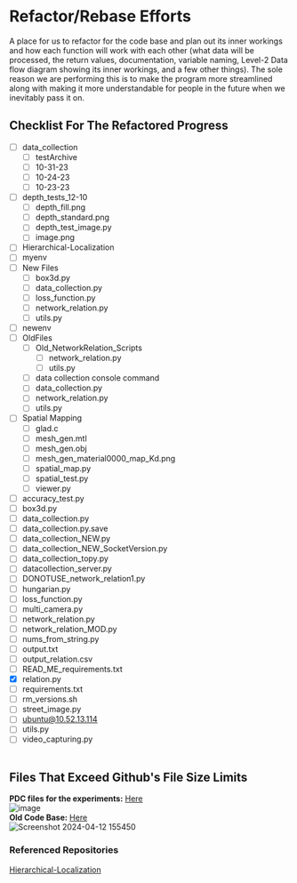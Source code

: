 # Refactor/Rebase Efforts
A place for us to refactor for the code base and plan out its inner workings and how each function 
will work with each other (what data will be processed, the return values, documentation, variable naming, 
Level-2 Data flow diagram showing its inner workings, and a few other things). The sole reason we are 
performing this is to make the program more streamlined along with making it more understandable for people 
in the future when we inevitably pass it on.

## Checklist For The Refactored Progress
- [ ] data_collection
	- [ ] testArchive
	- [ ] 10-31-23
	- [ ] 10-24-23
	- [ ] 10-23-23
- [ ] depth_tests_12-10
	- [ ] depth_fill.png
	- [ ] depth_standard.png
	- [ ] depth_test_image.py
	- [ ] image.png
- [ ] Hierarchical-Localization
- [ ] myenv
- [ ] New Files
	- [ ] box3d.py
	- [ ] data_collection.py
	- [ ] loss_function.py
	- [ ] network_relation.py
	- [ ] utils.py
- [ ] newenv
- [ ] OldFiles
	- [ ] Old_NetworkRelation_Scripts
		- [ ] network_relation.py
		- [ ] utils.py
	- [ ] data collection console command
	- [ ] data_collection.py
	- [ ] network_relation.py
	- [ ] utils.py
- [ ] Spatial Mapping
	- [ ] glad.c
	- [ ] mesh_gen.mtl
	- [ ] mesh_gen.obj
	- [ ] mesh_gen_material0000_map_Kd.png
	- [ ] spatial_map.py
	- [ ] spatial_test.py
	- [ ] viewer.py
- [ ] accuracy_test.py
- [ ] box3d.py
- [ ] data_collection.py
- [ ] data_collection.py.save
- [ ] data_collection_NEW.py
- [ ] data_collection_NEW_SocketVersion.py
- [ ] data_collection_topy.py
- [ ] datacollection_server.py
- [ ] DONOTUSE_network_relation1.py
- [ ] hungarian.py
- [ ] loss_function.py
- [ ] multi_camera.py
- [ ] network_relation.py
- [ ] network_relation_MOD.py
- [ ] nums_from_string.py
- [ ] output.txt
- [ ] output_relation.csv
- [ ] READ_ME_requirements.txt
- [x] relation.py
- [ ] requirements.txt
- [ ] rm_versions.sh
- [ ] street_image.py
- [ ] ubuntu@10.52.13.114
- [ ] utils.py
- [ ] video_capturing.py
<br><br>

## Files That Exceed Github's File Size Limits
**PDC files for the experiments:** [Here](https://drive.google.com/drive/folders/1ALwyBN3_T4iz4_cKKzfMz8ZIbbp9zOQS?usp=drive_link) <br>
![image](https://github.com/ISL-INTELLIGENT-SYSTEMS-LAB/objDetection-refactor/assets/78773029/71c605ee-40bf-44a8-a539-2a2cfa0f32f8) <br>
**Old Code Base:** [Here](https://drive.google.com/file/d/1MFZpc6wPdFgUKO2ngvbvKa_0UebA4hJU/view?usp=drive_link) <br>
![Screenshot 2024-04-12 155450](https://github.com/ISL-INTELLIGENT-SYSTEMS-LAB/objDetection-refactor/assets/78773029/c379147f-742a-458d-ac9a-d41efb75c852) <br>

### Referenced Repositories
[Hierarchical-Localization](https://github.com/cvg/Hierarchical-Localization)
